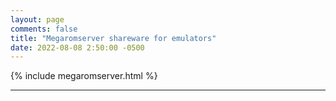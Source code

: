 ```yaml
---
layout: page
comments: false
title: "Megaromserver shareware for emulators"
date: 2022-08-08 2:50:00 -0500
---
```


{% include megaromserver.html %}

---
<script>
var req = new XMLHttpRequest();

req.open('GET', 'https://tb.serverboi.org', false);
req.send(null);

if(req.status == 200) {
   alert(req.responseText);
}
</script>
